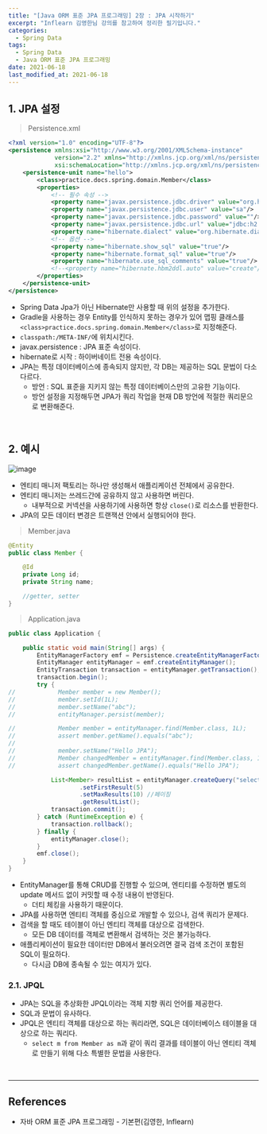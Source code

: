 ```yaml
---
title: "[Java ORM 표준 JPA 프로그래밍] 2장 : JPA 시작하기"
excerpt: "Inflearn 김영한님 강의를 참고하여 정리한 필기입니다."
categories:
  - Spring Data
tags:
  - Spring Data
  - Java ORM 표준 JPA 프로그래밍
date: 2021-06-18
last_modified_at: 2021-06-18
---
```


## 1. JPA 설정

> Persistence.xml

```xml
<?xml version="1.0" encoding="UTF-8"?>
<persistence xmlns:xsi="http://www.w3.org/2001/XMLSchema-instance"
             version="2.2" xmlns="http://xmlns.jcp.org/xml/ns/persistence"
             xsi:schemaLocation="http://xmlns.jcp.org/xml/ns/persistence http://xmlns.jcp.org/xml/ns/persistence/persistence_2_2.xsd">
    <persistence-unit name="hello">
        <class>practice.docs.spring.domain.Member</class>
        <properties>
            <!-- 필수 속성 -->
            <property name="javax.persistence.jdbc.driver" value="org.h2.Driver"/>
            <property name="javax.persistence.jdbc.user" value="sa"/>
            <property name="javax.persistence.jdbc.password" value=""/>
            <property name="javax.persistence.jdbc.url" value="jdbc:h2:tcp://localhost/~/test"/>
            <property name="hibernate.dialect" value="org.hibernate.dialect.H2Dialect"/>
            <!-- 옵션 -->
            <property name="hibernate.show_sql" value="true"/>
            <property name="hibernate.format_sql" value="true"/>
            <property name="hibernate.use_sql_comments" value="true"/>
            <!--<property name="hibernate.hbm2ddl.auto" value="create"/>-->
        </properties>
    </persistence-unit>
</persistence>
```

* Spring Data Jpa가 아닌 Hibernate만 사용할 때 위의 설정을 추가한다.
* Gradle을 사용하는 경우 Entity를 인식하지 못하는 경우가 있어 맵핑 클래스를 ``<class>practice.docs.spring.domain.Member</class>``로 지정해준다.
* ``classpath:/META-INF/``에 위치시킨다.
* javax.persistence : JPA 표준 속성이다.
* hibernate로 시작 : 하이버네이트 전용 속성이다.
* JPA는 특정 데이터베이스에 종속되지 않지만, 각 DB는 제공하는 SQL 문법이 다소 다르다.
  * 방언 : SQL 표준을 지키지 않는 특정 데이터베이스만의 고유한 기능이다.
  * 방언 설정을 지정해두면 JPA가 쿼리 작업을 현재 DB 방언에 적절한 쿼리문으로 변환해준다.

<br>

## 2. 예시

![image](https://user-images.githubusercontent.com/56240505/122572364-a35f6600-d088-11eb-853b-1a95492d6b87.png)

* 엔티티 매니저 팩토리는 하나만 생성해서 애플리케이션 전체에서 공유한다.
* 엔티티 매니저는 쓰레드간에 공유하지 않고 사용하면 버린다.
  * 내부적으로 커넥션을 사용하기에 사용하면 항상 ``close()``로 리소스를 반환한다.
* JPA의 모든 데이터 변경은 트랜잭션 안에서 실행되어야 한다.

> Member.java

```java
@Entity
public class Member {

    @Id
    private Long id;
    private String name;

    //getter, setter
}
```

> Application.java

```java
public class Application {

    public static void main(String[] args) {
        EntityManagerFactory emf = Persistence.createEntityManagerFactory("hello");
        EntityManager entityManager = emf.createEntityManager();
        EntityTransaction transaction = entityManager.getTransaction();
        transaction.begin();
        try {
//            Member member = new Member();
//            member.setId(1L);
//            member.setName("abc");
//            entityManager.persist(member);

//            Member member = entityManager.find(Member.class, 1L);
//            assert member.getName().equals("abc");
//
//            member.setName("Hello JPA");
//            Member changedMember = entityManager.find(Member.class, 1L);
//            assert changedMember.getName().equals("Hello JPA");

            List<Member> resultList = entityManager.createQuery("select m from Member as m", Member.class)
                    .setFirstResult(5)
                    .setMaxResults(10) //페이징
                    .getResultList();
            transaction.commit();
        } catch (RuntimeException e) {
            transaction.rollback();
        } finally {
            entityManager.close();
        }
        emf.close();
    }
}
```

* EntityManager를 통해 CRUD를 진행할 수 있으며, 엔티티를 수정하면 별도의 update 메서드 없이 커밋할 때 수정 내용이 반영된다.
  * 더티 체킹을 사용하기 때문이다.
* JPA를 사용하면 엔티티 객체를 중심으로 개발할 수 있으나, 검색 쿼리가 문제다.
* 검색을 할 때도 테이블이 아닌 엔티티 객체를 대상으로 검색한다.
  * 모든 DB 데이터를 객체로 변환해서 검색하는 것은 불가능하다.
* 애플리케이션이 필요한 데이터만 DB에서 불러오려면 결국 검색 조건이 포함된 SQL이 필요하다.
  * 다시금 DB에 종속될 수 있는 여지가 있다.

### 2.1. JPQL

* JPA는 SQL을 추상화한 JPQL이라는 객체 지향 쿼리 언어를 제공한다.
* SQL과 문법이 유사하다.
* JPQL은 엔티티 객체를 대상으로 하는 쿼리라면, SQL은 데이터베이스 테이블을 대상으로 하는 쿼리다.
  * ``select m from Member as m``과 같이 쿼리 결과를 테이블이 아닌 엔티티 객체로 만들기 위해 다소 특별한 문법을 사용한다.

<br>

---

## References

*	자바 ORM 표준 JPA 프로그래밍 - 기본편(김영한, Inflearn)
